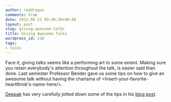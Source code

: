 ```yaml
---
author: reddragon
comments: true
date: 2012-08-21 09:40:38+00:00
layout: post
slug: giving-awesome-talks
title: Giving Awesome Talks
wordpress_id: 216
tags:
- talks
---
```


Face it, giving talks seems like a performing art to some extent. Making sure you retain everybody's attention throughout the talk, is easier said than done. Last semester Professor Bender gave us some tips on how to give an awesome talk without having the charisma of <Insert-your-favorite-heartthrob's-name-here/>.

[Deepak](http://sundaycomputing.blogspot.in/) has very carefully jotted down some of the tips in his [blog post](http://sundaycomputing.blogspot.in/2012/06/how-to-give-talk.html).

